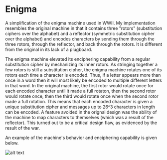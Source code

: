 # Enigma
A simplification of the enigma machine used in WWII. My implementation resembles the original machine in that it contains three 
"rotors" (substitution ciphers over the alphabet) and a reflector (symmetric substitution cipher over the alphabet) and encodes 
characters by sending them through the three rotors, through the reflector, and back through the rotors. It is different from 
the original in its lack of a plugboard. 

The enigma machine elevated its enciphering capability from a regular substitution cipher by mechanizing its inner rotors. 
As stringing together a few rotors is still a substitution cipher, the enigma machine rotates one of its rotors each time 
a character is encoded. Thus, if a letter appears more than once in a word then it will most likely be encoded to multiple different letters in that word. In the original machine, the first rotor would rotate once for each encoded character until it made a full rotaton, then the second rotor would rotate once, then the third would rotate once when the second rotor made a full rotation. This means that each encoded character is given a unique substitution cipher and messages up to 26^3 characters in length can be encoded. A feature avoided in the orignal design was the ability of the machine to map characters to themselves (which was a result of the reflector). This turned out to be a critical design flaw, as evidenced by the result 
of the war. 

An example of the machine's behavior and enciphering capability is given below.

![alt text](http://i.imgur.com/PXY7Ncy.jpg "Enigma machine in action!")
